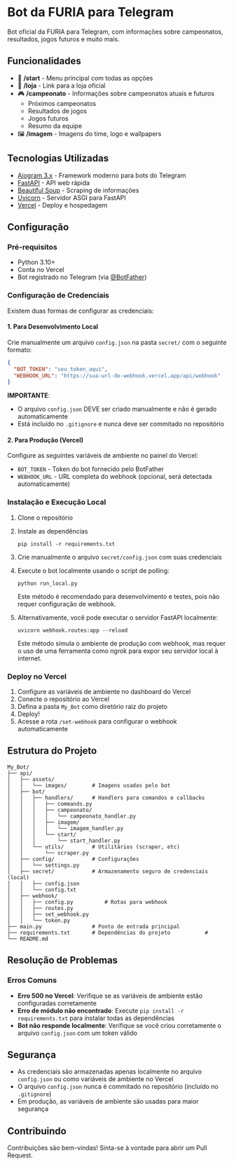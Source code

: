 # Bot da FURIA para Telegram

Bot oficial da FURIA para Telegram, com informações sobre campeonatos, resultados, jogos futuros e muito mais.

## Funcionalidades

- 🚀 **/start** - Menu principal com todas as opções
- 🛒 **/loja** - Link para a loja oficial
- 🎮 **/campeonato** - Informações sobre campeonatos atuais e futuros
  - Próximos campeonatos
  - Resultados de jogos
  - Jogos futuros
  - Resumo da equipe
- 🖼️ **/imagem** - Imagens do time, logo e wallpapers

## Tecnologias Utilizadas

- [Aiogram 3.x](https://docs.aiogram.dev/en/latest/) - Framework moderno para bots do Telegram
- [FastAPI](https://fastapi.tiangolo.com/) - API web rápida
- [Beautiful Soup](https://www.crummy.com/software/BeautifulSoup/) - Scraping de informações
- [Uvicorn](https://www.uvicorn.org/) - Servidor ASGI para FastAPI
- [Vercel](https://vercel.com/) - Deploy e hospedagem

## Configuração

### Pré-requisitos

- Python 3.10+
- Conta no Vercel
- Bot registrado no Telegram (via [@BotFather](https://t.me/botfather))

### Configuração de Credenciais

Existem duas formas de configurar as credenciais:

#### 1. Para Desenvolvimento Local

Crie manualmente um arquivo `config.json` na pasta `secret/` com o seguinte formato:

```json
{
  "BOT_TOKEN": "seu_token_aqui",
  "WEBHOOK_URL": "https://sua-url-do-webhook.vercel.app/api/webhook"
}
```

**IMPORTANTE**: 
- O arquivo `config.json` DEVE ser criado manualmente e não é gerado automaticamente
- Está incluído no `.gitignore` e nunca deve ser commitado no repositório

#### 2. Para Produção (Vercel)

Configure as seguintes variáveis de ambiente no painel do Vercel:

- `BOT_TOKEN` - Token do bot fornecido pelo BotFather
- `WEBHOOK_URL` - URL completa do webhook (opcional, será detectada automaticamente)

### Instalação e Execução Local

1. Clone o repositório
2. Instale as dependências
   ```
   pip install -r requirements.txt
   ```
3. Crie manualmente o arquivo `secret/config.json` com suas credenciais
4. Execute o bot localmente usando o script de polling:
   ```
   python run_local.py
   ```

   Este método é recomendado para desenvolvimento e testes, pois não requer configuração de webhook.

5. Alternativamente, você pode executar o servidor FastAPI localmente:
   ```
   uvicorn webhook.routes:app --reload
   ```

   Este método simula o ambiente de produção com webhook, mas requer o uso de uma ferramenta como ngrok para expor seu servidor local à internet.

### Deploy no Vercel

1. Configure as variáveis de ambiente no dashboard do Vercel
2. Conecte o repositório ao Vercel
3. Defina a pasta `My_Bot` como diretório raiz do projeto
4. Deploy!
5. Acesse a rota `/set-webhook` para configurar o webhook automaticamente

## Estrutura do Projeto

```
My_Bot/
├── api/
│   ├── assets/
│   │   └── images/        # Imagens usadas pelo bot
│   ├── bot/
│   │   ├── handlers/      # Handlers para comandos e callbacks
│   │   │   ├── commands.py
│   │   │   ├── campeonato/
│   │   │   │   └── campeonato_handler.py
│   │   │   ├── imagem/
│   │   │   │   └── imagem_handler.py
│   │   │   └── start/
│   │   │       └── start_handler.py
│   │   └── utils/         # Utilitários (scraper, etc)
│   │       └── scraper.py
│   ├── config/            # Configurações
│   │   └── settings.py
│   ├── secret/            # Armazenamento seguro de credenciais (local)
│   │   ├── config.json
│   │   └── config.txt
│   ├── webhook/ 
│   │   ├── config.py          # Rotas para webhook
│   │   ├── routes.py
│   │   ├── set_webhook.py
│   │   └── token.py
├── main.py                # Ponto de entrada principal
├── requirements.txt       # Dependências do projeto           # 
└── README.md
```

## Resolução de Problemas

### Erros Comuns

- **Erro 500 no Vercel**: Verifique se as variáveis de ambiente estão configuradas corretamente
- **Erro de módulo não encontrado**: Execute `pip install -r requirements.txt` para instalar todas as dependências
- **Bot não responde localmente**: Verifique se você criou corretamente o arquivo `config.json` com um token válido

## Segurança

- As credenciais são armazenadas apenas localmente no arquivo `config.json` ou como variáveis de ambiente no Vercel
- O arquivo `config.json` nunca é commitado no repositório (incluído no `.gitignore`)
- Em produção, as variáveis de ambiente são usadas para maior segurança

## Contribuindo

Contribuições são bem-vindas! Sinta-se à vontade para abrir um Pull Request.